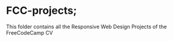 # FCC-projects;

This folder contains all the Responsive Web Design Projects of the FreeCodeCamp CV

